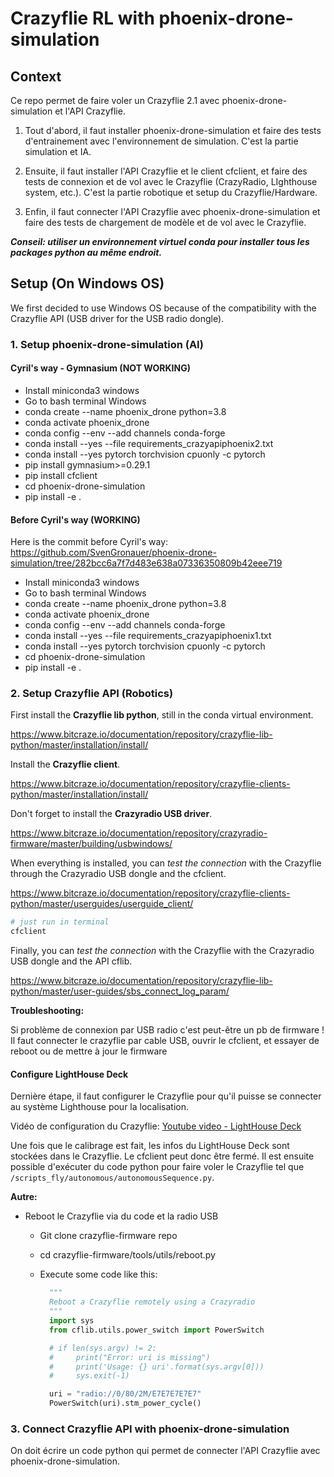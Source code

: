 # Crazyflie RL with phoenix-drone-simulation

## Context

Ce repo permet de faire voler un Crazyflie 2.1 avec phoenix-drone-simulation et l'API Crazyflie.

1. Tout d'abord, il faut installer phoenix-drone-simulation et faire des tests d'entrainement avec l'environnement de simulation. C'est la partie simulation et IA.

2. Ensuite, il faut installer l'API Crazyflie et le client cfclient, et faire des tests de connexion et de vol avec le Crazyflie (CrazyRadio, LIghthouse system, etc.). C'est la partie robotique et setup du Crazyflie/Hardware.

3. Enfin, il faut connecter l'API Crazyflie avec phoenix-drone-simulation et faire des tests de chargement de modèle et de vol avec le Crazyflie.

***Conseil: utiliser un environnement virtuel conda pour installer tous les packages python au même endroit.***

## Setup (On Windows OS)

We first decided to use Windows OS because of the compatibility with the Crazyflie API (USB driver for the USB radio dongle).

### 1. Setup phoenix-drone-simulation (AI)

#### Cyril's way - Gymnasium (NOT WORKING)

- Install miniconda3 windows
- Go to bash terminal Windows
- conda create --name phoenix_drone python=3.8
- conda activate phoenix_drone
- conda config --env --add channels conda-forge
- conda install --yes --file requirements_crazyapiphoenix2.txt
- conda install --yes pytorch torchvision cpuonly -c pytorch
- pip install gymnasium>=0.29.1
- pip install cfclient
- cd phoenix-drone-simulation
- pip install -e .

#### Before Cyril's way (WORKING)

Here is the commit before Cyril's way: https://github.com/SvenGronauer/phoenix-drone-simulation/tree/282bcc6a7f7d483e638a07336350809b42eee719

- Install miniconda3 windows
- Go to bash terminal Windows
- conda create --name phoenix_drone python=3.8
- conda activate phoenix_drone
- conda config --env --add channels conda-forge
- conda install --yes --file requirements_crazyapiphoenix1.txt
- conda install --yes pytorch torchvision cpuonly -c pytorch
- cd phoenix-drone-simulation
- pip install -e .

### 2. Setup Crazyflie API (Robotics)

First install the **Crazyflie lib python**, still in the conda virtual environment.

https://www.bitcraze.io/documentation/repository/crazyflie-lib-python/master/installation/install/

Install the **Crazyflie client**.

https://www.bitcraze.io/documentation/repository/crazyflie-clients-python/master/installation/install/

Don't forget to install the **Crazyradio USB driver**.

https://www.bitcraze.io/documentation/repository/crazyradio-firmware/master/building/usbwindows/

When everything is installed, you can *test the connection* with the Crazyflie through the Crazyradio USB dongle and the cfclient.

https://www.bitcraze.io/documentation/repository/crazyflie-clients-python/master/userguides/userguide_client/

```bash
# just run in terminal
cfclient
```

Finally, you can *test the connection* with the Crazyflie with the Crazyradio USB dongle and the API cflib.

https://www.bitcraze.io/documentation/repository/crazyflie-lib-python/master/user-guides/sbs_connect_log_param/

**Troubleshooting:**

Si problème de connexion par USB radio c'est peut-être un pb de firmware ! Il faut connecter le crazyflie par cable USB, ouvrir le cfclient, et essayer de reboot ou de mettre à jour le firmware

#### Configure LightHouse Deck

Dernière étape, il faut configurer le Crazyflie pour qu'il puisse se connecter au système Lighthouse pour la localisation.

Vidéo de configuration du Crazyflie: [Youtube video - LightHouse Deck](https://www.youtube.com/watch?v=DCEHht72B08)

Une fois que le calibrage est fait, les infos du LightHouse Deck sont stockées dans le Crazyflie. Le cfclient peut donc être fermé. Il est ensuite possible d'exécuter du code python pour faire voler le Crazyflie tel que `/scripts_fly/autonomous/autonomousSequence.py`.

**Autre:**

- Reboot le Crazyflie via du code et la radio USB
  - Git clone crazyflie-firmware repo
  - cd crazyflie-firmware/tools/utils/reboot.py
  - Execute some code like this:

    ```python
      """
      Reboot a Crazyflie remotely using a Crazyradio
      """
      import sys
      from cflib.utils.power_switch import PowerSwitch

      # if len(sys.argv) != 2:
      #     print("Error: uri is missing")
      #     print('Usage: {} uri'.format(sys.argv[0]))
      #     sys.exit(-1)

      uri = "radio://0/80/2M/E7E7E7E7E7"
      PowerSwitch(uri).stm_power_cycle()
    ```

### 3. Connect Crazyflie API with phoenix-drone-simulation

On doit écrire un code python qui permet de connecter l'API Crazyflie avec phoenix-drone-simulation.

